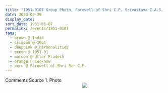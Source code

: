```yaml
---
title: "1951-0107 Group Photo, Farewell of Shri C.P. Srivastava I.A.S. City Magistrate Lucknow on the Eve of His Transfer as Additional District Magistrate Meerut, Lucnow, Uttar Pradesh, India"
date: 2023-08-29
display_date: 
sort_date: 1951-01-07
permalink: /events/1951-0107
tags:
  - brown @ India
  - crimson @ 1951
  - deeppink @ Personalities
  - green @ 1951-01
  - maroon @ Uttar Pradesh
  - orange @ Lucknow
  - peru @ Farewell of Shri Sir C.P.
---
```


<wave-list>
  <list-title color="green" width="75">Comments</list-title>
  <list-item color="BlanchedAlmond"  width="200">Source 1. Photo</list-item>
</wave-list>


<div style="text-align: center"><img src="/images/1951-0107_Group_Photo,_Farewell_of_Shri_C.P._Srivastava_I.A.S._City_Magistrate,_Lucknow,_Uttar_Pradesh,_India_(Mrs._Kalpana_Srivastava_Collection).jpeg" /></div>

  